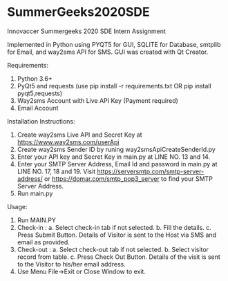 # SummerGeeks2020SDE
Innovaccer Summergeeks 2020 SDE Intern Assignment

Implemented in Python
using PYQT5 for GUI, SQLITE for Database, smtplib for Email, and way2sms API for SMS.
GUI was created with Qt Creator.

Requirements:
1. Python 3.6+
2. PyQt5 and requests (use pip install -r requirements.txt OR pip install pyqt5,requests)
3. Way2sms Account with Live API Key (Payment required)
4. Email Account 

Installation Instructions:
1. Create way2sms Live API and Secret Key at https://www.way2sms.com/userApi
2. Create way2sms Sender ID by runing way2smsApiCreateSenderId.py
3. Enter your API key and Secret Key in main.py at LINE NO. 13 and 14.
4. Enter your SMTP Server Address, Email Id and password in main.py at LINE NO. 17, 18 and 19. 
   Visit https://serversmtp.com/smtp-server-address/ or https://domar.com/smtp_pop3_server to find your SMTP Server Address.
5. Run main.py

Usage:
1. Run MAIN.PY
2. Check-in : 
      a. Select check-in tab if not selected.
      b. Fill the details.
      c. Press Submit Button.
      Details of Visitor is sent to the Host via SMS and email as provided.
3. Check-out :
      a. Select check-out tab if not selected.
      b. Select visitor record from table.
      c. Press Check Out Button.
      Details of the visit is sent to the Visitor to his/her email address.
4. Use Menu File->Exit or Close Window to exit.
